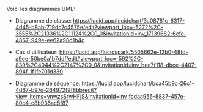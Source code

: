 Voici les diagrammes UML:

- Diagramme de classe: https://lucid.app/lucidchart/3a08781c-6317-4d45-b8ab-719dc7c4575e/edit?viewport_loc=-5272%2C-3555%2C21336%2C11124%2C0_0&invitationId=inv_17139682-6cfe-4867-949e-ee62a98d1b4c

- Cas d'utilisateur: https://lucid.app/lucidspark/5505662e-12b0-48fd-a9ee-50be0a1b7ddf/edit?viewport_loc=-592%2C-839%2C4044%2C2147%2C0_0&invitationId=inv_bec7f118-dbce-4407-894f-1f1fe701d330

- Diagramme de séquence: https://lucid.app/lucidchart/bca45b9c-26c1-4d67-b97d-264972f9f8bb/edit?view_items=vnwzsSrwHFjS&invitationId=inv_fcdaa956-8837-457e-80c4-c8b936ac8f87